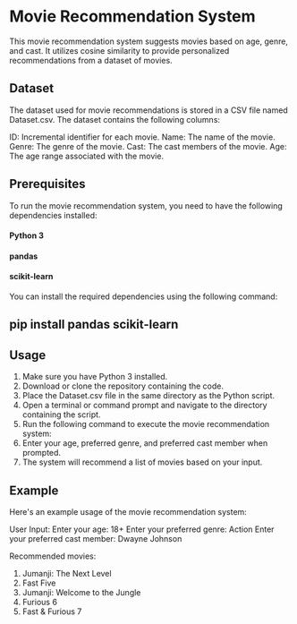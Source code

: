 # Movie Recommendation System
This movie recommendation system suggests movies based on age, genre, and cast. It utilizes cosine similarity to provide personalized recommendations from a dataset of movies.

## Dataset
The dataset used for movie recommendations is stored in a CSV file named Dataset.csv. The dataset contains the following columns:

ID: Incremental identifier for each movie.
Name: The name of the movie.
Genre: The genre of the movie.
Cast: The cast members of the movie.
Age: The age range associated with the movie.

## Prerequisites
To run the movie recommendation system, you need to have the following dependencies installed:

#### Python 3
#### pandas
#### scikit-learn

You can install the required dependencies using the following command:
## pip install pandas scikit-learn

## Usage
1. Make sure you have Python 3 installed.
2. Download or clone the repository containing the code.
3. Place the Dataset.csv file in the same directory as the Python script.
4. Open a terminal or command prompt and navigate to the directory containing the script.
5. Run the following command to execute the movie recommendation system:
6. Enter your age, preferred genre, and preferred cast member when prompted.
7. The system will recommend a list of movies based on your input.

## Example
Here's an example usage of the movie recommendation system:

User Input:
Enter your age: 18+
Enter your preferred genre: Action
Enter your preferred cast member: Dwayne Johnson

Recommended movies:
1. Jumanji: The Next Level
2. Fast Five
3. Jumanji: Welcome to the Jungle
4. Furious 6
5. Fast & Furious 7
